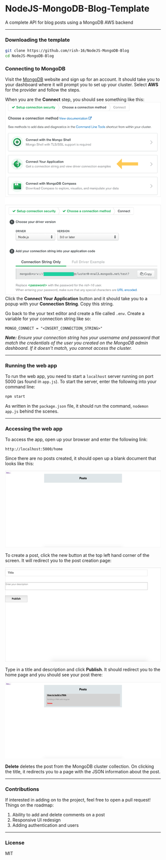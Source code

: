 # NodeJS-MongoDB-Blog-Template

A complete API for blog posts using a MongoDB AWS backend

---

### Downloading the template

```bash
git clone https://github.com/rish-16/NodeJS-MongoDB-Blog
cd NodeJS-MongoDB-Blog
```

### Connecting to MongoDB

Visit the [MongoDB](https://cloud.mongodb.com/) website and sign up for an account. It should take you to your dashboard where it will prompt you to set up your cluster. Select **AWS** for the provider and follow the steps.

When you are the **Connect** step, you should see something like this:
<br>
![Connect](./Assets/connect.png)
Click the **Connect Your Application** button and it should take you to a popup with your **Connection String**. Copy this string.

Go back to the your text editor and create a file called `.env`. Create a variable for your connection string like so:

```
MONGO_CONNECT = "<INSERT_CONNECTION_STRING>"
```

_**Note:** Ensure your connection string has your username and password that match the credentials of the user you created on the MongoDB admin dashboard. If it doesn't match, you cannot access the cluster._

---

### Running the web app

To run the web app, you need to start a `localhost` server running on port 5000 (as found in `app.js`). To start the server, enter the following into your command line:

```bash
npm start
```

As written in the `package.json` file, it should run the command, `nodemon app.js` behind the scenes.

---

### Accessing the web app

To access the app, open up your browser and enter the following link:

```
http://localhost:5000/home
```

Since there are no posts created, it should open up a blank document that looks like this:

![Home](./Assets/webapp.png)

To create a post, click the new button at the top left hand corner of the screen. It will redirect you to the post creation page:

![New Story](./Assets/new.png)

Type in a title and description and click **Publish**. It should redirect you to the home page and you should see your post there:

![Post](./Assets/post.png)

**Delete** deletes the post from the MongoDB cluster collection.
On clicking the title, it redirects you to a page with the JSON information about the post.

---

### Contributions

If interested in adding on to the project, feel free to open a pull request! Things on the roadmap:

1. Ability to add and delete comments on a post
2. Responsive UI redesign
3. Adding authentication and users

---

### License

MIT
